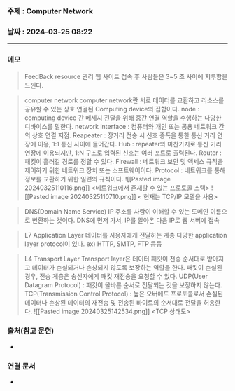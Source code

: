 ### 주제 : Computer Network

### 날짜 : 2024-03-25 08:22
----
### 메모
>FeedBack
>resource 관리
>웹 사이트 접속 후 사람들은 3~5 초 사이에 지루함을 느낀다.

> computer network
> computer network란 서로 데이터를 교환하고 리소스를 공유할 수 있는 상호 연결된 Computing device의 집합이다.
> node : computing device 간 메세지 전달을 위해 중간 연결 역할을 수행하는 다양한 디바이스를 말한다.
> network interface : 컴퓨터와 개인 또는 공용 네트워크 간의 상호 연결 지점.
> Reapeater : 장거리 전송 시 신호 증폭을 통한 통신 거리 연장에 이용, 1:1 통신 사이에 들어간다.
> Hub : repeater와 마찬가지로 통신 거리 연장에 이용되지만, 1:N 구조로 입력된 신호는 여러 포트로 출력된다.
> Router : 패킷이 흘러갈 경로를 정할 수 있다.
> Firewall : 네트워크 보안 및 액세스 규칙을 제어하기 위한 네트워크 장치 또는 소프트웨어이다.
> Protocol : 네트워크를 통해 정보를 교환하기 위한 일련의 규칙이다.
> ![[Pasted image 20240325110116.png]]
> 							<네트워크에서 존재할 수 있는 프로토콜 스택>
> ![[Pasted image 20240325110710.png]]
> 					< 현재는 TCP/IP 모델을 사용>

> DNS(Domain Name Service)
> IP 주소를 사람이 이해할 수 있는 도메인 이름으로 변환하는 것이다.
> DNS에 먼저 가서, IP를 알아온 다음 IP로 웹 서버에 접속

> L7 Application Layer
> 데이터를 사용자에게 전달하는 계층
> 다양한 application layer protocol이 있다. ex) HTTP, SMTP, FTP 등등

> L4 Transport Layer
> Transport layer은 데이터 패킷이 전송 순서대로 받아지고 데이터가 손실되거나 손상되지 않도록 보장하는 역할을 한다.
> 패킷이 손실된 경우, 전송 계층은 송신자에게 패킷 재전송을 요청할 수 있다.
> UDP(User Datagram Protocol) : 패킷이 올바른 순서로 전달되는 것을 보장하지 않는다.
> TCP(Transmission Control Protocol) : 높은 오버에드 프로토콜로서 손실된 데이터나 손상된 데이터의 재전송 및 전송된 바이트의 순서대로 전달을 허용한다.
> ![[Pasted image 20240325142534.png]]
> 										<TCP 상태도>
> 

### 출처(참고 문헌)
-

### 연결 문서
-
